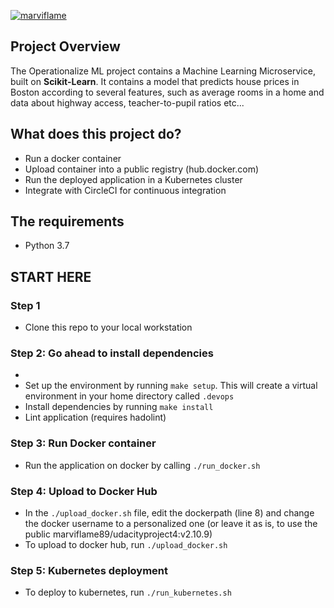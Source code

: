 [![marviflame](https://circleci.com/gh/marviflame/Operationalize-Machine-Learning.svg?style=svg)](https://app.circleci.com/pipelines/github/marviflame/Operationalize-Machine-Learning)

## Project Overview

The Operationalize ML project contains a Machine Learning Microservice, built on **Scikit-Learn**. It contains a model that predicts house prices in Boston according to several features, such as average rooms in a home and data about highway access, teacher-to-pupil ratios etc...

## What does this project do?

- Run a docker container
- Upload container into a public registry (hub.docker.com)
- Run the deployed application in a Kubernetes cluster
- Integrate with CircleCI for continuous integration

## The requirements
 - Python 3.7

## START HERE

### Step 1
-  Clone this repo to your local workstation

### Step 2: Go ahead to install dependencies
- 
- Set up the environment by running `make setup`. This will create a virtual environment in your home directory called `.devops`
- Install dependencies by running `make install`
- Lint application (requires hadolint)

### Step 3: Run Docker container
- Run the application on docker by calling `./run_docker.sh`

### Step 4: Upload to Docker Hub
- In the `./upload_docker.sh` file, edit the dockerpath (line 8) and change the docker username to a personalized one (or leave it as is, to use the public marviflame89/udacityproject4:v2.10.9)
- To upload to docker hub, run `./upload_docker.sh`

### Step 5: Kubernetes deployment
- To deploy to kubernetes, run `./run_kubernetes.sh`
